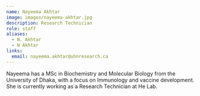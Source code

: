 ```yaml
---
name: Nayeema Akhtar
image: images/nayeema-akhtar.jpg
description: Research Technician
role: staff
aliases:
  - N. Akhtar
  - N Akhtar
links:
  email: nayeema.akhtar@uhnresearch.ca
---
```


Nayeema has a MSc in Biochemistry and Molecular Biology from the University of Dhaka, with a focus on Immunology and vaccine development. 
She is currently working as a Research Technician at He Lab.

